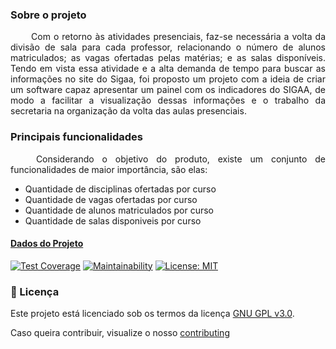 <br><br>
 
 ### Sobre o projeto

<p align="justify"> &emsp;&emsp;
  Com o retorno às atividades presenciais, faz-se necessária a volta da divisão de sala para cada professor, relacionando o número de alunos matriculados; as vagas ofertadas pelas matérias; e as salas disponíveis. Tendo em vista essa atividade e a alta demanda de tempo para buscar as informações no site do Sigaa, foi proposto um projeto com a ideia de criar um software capaz apresentar um painel com os indicadores do SIGAA, de modo a facilitar a visualização dessas informações e o trabalho da secretaria na organização da volta das aulas presenciais.  
</p>

### Principais funcionalidades

<p align="justify">  &emsp;&emsp;
   Considerando o objetivo do produto, existe um conjunto de funcionalidades de maior importância, são elas:
  
  - Quantidade de disciplinas ofertadas por curso
  - Quantidade de vagas ofertadas por curso
  - Quantidade de alunos matriculados por curso
  - Quantidade de salas disponiveis por curso
</p>

#### [Dados do Projeto](https://github.com/fga-eps-mds/Projeto01)

[![Test Coverage](https://api.codeclimate.com/v1/badges/c851dcabaf95d246afd4/test_coverage)](https://codeclimate.com/github/fga-eps-mds/Projeto01/test_coverage)  [![Maintainability](https://api.codeclimate.com/v1/badges/c851dcabaf95d246afd4/maintainability)](https://codeclimate.com/github/fga-eps-mds/Projeto01/maintainability) [![License: MIT](https://img.shields.io/badge/License-MIT-yellow.svg)](https://opensource.org/licenses/MIT)

### 📝 Licença
Este projeto está licenciado sob os termos da licença 
[GNU GPL v3.0](./LICENSE).

Caso queira contribuir, visualize o nosso [contributing](https://github.com/fga-eps-mds/2019.2-Over26/blob/master/.github/CONTRIBUTING.md)
